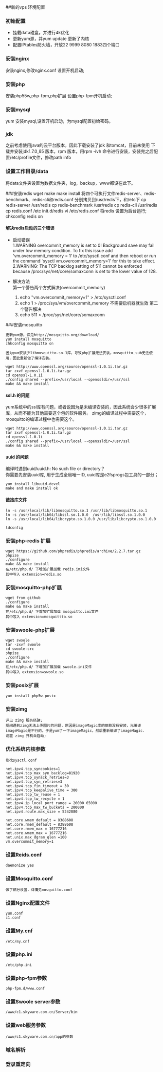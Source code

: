 ##新的vps 环境配置

### 初始配置
- 挂载data磁盘，并进行4k优化
- 更新yum源，并yum update 更新了内核
- 配置IPtables防火墙，开放22 9999 8080 1883四个端口

### 安装nginx
  安装nginx,修改nginx.conf
  设置开机启动;
  
### 安装php

  安装php55w,php-fpm,php扩展
  设置php-fpm开机启动;
  
### 安装mysql
  yum 安装mysql,设置开机启动，为mysql配置初始密码。
  
### jdk
  之前考虑使用java的云平台版本，因此下载安装了jdk 和tomcat，目前未使用
  下载并安装jdk1.7.0_65 版本，rpm 版本，用rpm -ivh 命令进行安装，安装完之后配置/etc/profile文件，修改path info

### 设置工作目录/data
将data文件夹设置为数据文件夹，log，backup，www都设在此下。

###安装redis
    wget
    make
    make install
    将四个可执行文件redis-server、redis-benchmark、redis-cli和redis.conf 分别拷贝到/usr/redis下，和/etc下
	  cp redis-server  /usr/redis
	  cp redis-benchmark /usr/redis
	  cp redis-cli  /usr/redis
	  cp redis.conf  /etc
    init.d/redis
    vi /etc/redis.conf 将redis 设置为后台运行;
    chkconfig redis on
#### 解决redis启动的三个错误
- 启动错误  
    1.WARNING overcommit_memory is set to 0! Background save may fail under low memory condition. To fix this issue add 'vm.overcommit_memory = 1' to /etc/sysctl.conf and then reboot or run the command 'sysctl vm.overcommit_memory=1' for this to take effect.  
    2.WARNING: The TCP backlog setting of 511 cannot be enforced because /proc/sys/net/core/somaxconn is set to the lower value of 128.
    
- 解决方法  
    第一个警告两个方式解决(overcommit_memory)
    1. echo "vm.overcommit_memory=1" > /etc/sysctl.conf
    2. echo 1 > /proc/sys/vm/overcommit_memory  不需要启机器就生效
    第二个警告解决
    1. echo 511 > /proc/sys/net/core/somaxconn

###安装mosquitto

    更新yum源，详见http://mosquitto.org/download/
    yum install mosquitto
    chkconfig mosquitto on
    
    因为yum安装少libmosquitto.so.1库，导致php扩展无法安装，mosquitto_sub无法使用，因此重新做了编译安装。

    wget http://www.openssl.org/source/openssl-1.0.1i.tar.gz
	tar zxvf openssl-1.0.1i.tar.gz
	cd openssl-1.0.1i
	./config shared --prefix=/usr/local --openssldir=/usr/ssl
	make && make install 
	
#### ssl.h 的问题
yum系统中的ssl库有问题，或者说因为是未编译安装的，因此系统会少很多扩展库，从而不能为其他需要这个包的软件服务。
zimg的编译过程中需要这个，mosquitto的编译过程中也需要这个。

	wget http://www.openssl.org/source/openssl-1.0.1i.tar.gz
	tar zxvf openssl-1.0.1i.tar.gz
	cd openssl-1.0.1i
	./config shared --prefix=/usr/local --openssldir=/usr/ssl
	make && make install 
	
#### uuid 的问题
编译时遇到uuid/uuid.h: No such file or directory？  
你需要先安装uuid库, 用于生成全局唯一ID, uuid库是e2fsprogs包工具的一部分；

	yum install libuuid-devel
    make and make install ok
    
#### 链接库文件

	ln -s /usr/local/lib/libmosquitto.so.1 /usr/lib/libmosquitto.so.1
	ln -s /usr/local/lib64/libssl.so.1.0.0  /usr/lib/libssl.so.1.0.0
	ln -s /usr/local/lib64/libcrypto.so.1.0.0 /usr/lib/libcrypto.so.1.0.0
	
	ldconfig 

### 安装php-redis 扩展
    
    wget https://github.com/phpredis/phpredis/archive/2.2.7.tar.gz
    phpize
    ./configure
    make && make install
    在/etc/php.d/ 下增加扩展加载 redis.ini文件
    其中写入 extension=redis.so

### 安装mosquitto-php扩展
	wget from github
	./configure
	make && make install
    在/etc/php.d/ 下增加扩展加载 mosquitto.ini文件
    其中写入 extension=mosquittto.so
	
### 安装swoole-php扩展
    wget swoole
    tar -zxvf swoole
    cd swoole-src
    phpize
    ./configure
    make && make install
    在/etc/php.d/ 下增加扩展加载 swoole.ini文件
    其中写入 extension=swoole.so    

### 安装posix扩展
    yum install php5w-posix
    
### 安装zimg
    详见 zimg 服务搭建;
    期间遇到zimg无法上传图片的问题，原因是imageMagic库的依赖没有安装，光编译imageMagic是不行的，于是yum了一下imageMagic，然后重新编译了imageMagic.
    设置 zimg 开机自启动;
    
### 优化系统内核参数
    修改sysctl.conf
    
    net.ipv4.tcp_syncookies=1
    net.ipv4.tcp_max_syn_backlog=81920
    net.ipv4.tcp_synack_retries=3
    net.ipv4.tcp_syn_retries=3
    net.ipv4.tcp_fin_timeout = 30
    net.ipv4.tcp_keepalive_time = 300
    net.ipv4.tcp_tw_reuse = 1
    net.ipv4.tcp_tw_recycle = 1
    net.ipv4.ip_local_port_range = 20000 65000
    net.ipv4.tcp_max_tw_buckets = 200000
    net.ipv4.route.max_size = 5242880
    
    net.core.wmem_default = 8388608
    net.core.rmem_default = 8388608
    net.core.rmem_max = 16777216
    net.core.wmem_max = 16777216
    net.unix.max_dgram_qlen =100
    vm.overcommit_memory=1
    
### 设置Reids.conf
    daemonize yes
    
### 设置Mosquitto.conf
    做了部分设置，详情见mosquitto.conf

### 设置Nginx配置文件
    yun.conf
    c1.conf

### 设置My.cnf
    /etc/my.cnf

### 设置php.ini
    /etc/php.ini

### 设置php-fpm参数
    php-fpm.d/www.conf

### 设置Swoole server参数
    /www/c1.skyware.com.cn/Server/bin

### 设置web服务参数
    /www/c1.skyware.com.cn/app的参数
    
### 域名解析
### 登录重定向


